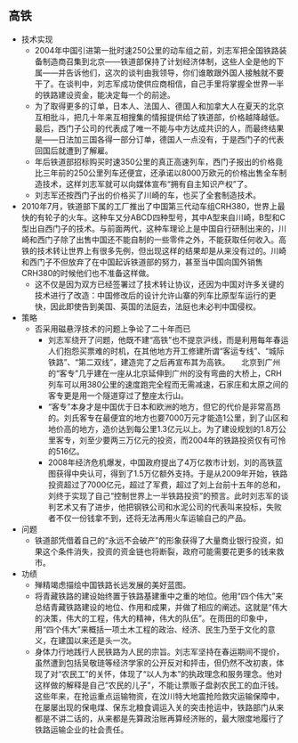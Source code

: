 ## 高铁

* 技术实现
  - 2004年中国引进第一批时速250公里的动车组之前，刘志军把全国铁路装备制造商召集到北京——铁道部保持了计划经济体制，这些人全是他的下属——并告诉他们，这次的谈判由我领导，你们谁敢跟外国人接触就不要干了。在谈判中，刘志军成功使供应商相信，自己手里将掌握全世界一半的铁路建设资金，能决定每一个的前途。
  - 为了取得更多的订单，日本人、法国人、德国人和加拿大人在夏天的北京互相批斗，把几十年来互相搜集的情报提供给了铁道部，价格越降越低。最后，西门子公司的代表成了唯一不能与中方达成共识的人，而最终结果是——日法加三国各得一部分订单，德国人一点没有，于是西门子的代表回国后就遭到了解雇。
  - 年后铁道部招标购买时速350公里的真正高速列车，西门子报出的价格竟比三年前的250公里列车还便宜，还承诺以8000万欧元的价格出售全车制造技术，这样刘志军就可以向媒体宣布“拥有自主知识产权”了。
  - 刘志军还按西门子出的价格买了川崎的车，也买了全套制造技术。
* 2010年7月，铁道部下属的工厂推出了中国第三代动车组CRH380，世界上最快的有轮子的火车。这种车又分ABCD四种型号，其中A型来自川崎，B型和C型出自西门子的技术。与前面两代，这种车理论上是中国自行研制出来的，川崎和西门子除了出售中国还不能自制的一些零件之外，不能获取任何收入。高铁的技术转让世界上有很多先例，但出现这样的结果却是从来没有过的。川崎和西门子不但放弃了在中国起诉铁道部的努力，甚至当中国向国外销售CRH380的时候他们也不准备这样做。
  - 这不仅是因为双方已经签署过了技术转让协议，还因为中国对许多关键的技术进行了改造：中国修改后的设计允许山寨的列车比原型车运行的更快，因此即使告到美国、英国的法庭去，法庭也未必判中国侵权。
* 策略
  - 否采用磁悬浮技术的问题上争论了二十年而已
    + 刘志军绕开了问题，他既不建“高铁”也不提京沪线，而是利用每年春运人们抱怨买票难的时机，在其他地方开工修建所谓“客运专线”、“城际铁路”、“第二双线”，建造完了之后再宣布其为高铁。　　北京到广州的“客专”几乎建在一座从北京延伸到广州的没有弯曲的大桥上，CRH列车可以用380公里的速度跑完全程而无需减速，石家庄和太原之间的客专更是用一个隧道穿过了整座太行山。
    + “客专”本身才是中国优于日本和欧洲的地方，但它的代价是非常高昂的。刘氏客专在最便宜的地方也要7000万元才能造1公里，到了山区和地价高的地方，造价达到每公里1.3亿元以上。为了建设规划的1.8万公里客专，刘至少要两三万亿元的投资，而2004年的铁路投资仅有可怜的516亿。
    + 2008年经济危机爆发，中国政府提出了4万亿救市计划，刘的高铁蓝图获得中央认可，得到了1.5万亿额外支持。于是从2009年开始，铁路投资超过了7000亿元，超过了军费，超过了刘上台前十五年的总和，刘终于实现了自己“控制世界上一半铁路投资”的预言。此时刘志军的谈判艺术又有了进步，他把钢铁公司和水泥公司的代表叫来投标，失败者不仅一份钱拿不到，还将无法再用火车运输自己的产品。
* 问题
  - 铁道部凭借着自己的“永远不会破产”的形象获得了大量商业银行投资，如果这个条件消失，投资的资金链也将断裂，政府可能需要花更多的钱来救市。
* 功绩
  - 殚精竭虑描绘中国铁路长远发展的美好蓝图。
  - 将青藏铁路的建设始终置于铁路基建重中之重的地位。他用“四个伟大”来总结青藏铁路建设的地位、作用和成果，并做了相应的阐述。这就是“伟大的决策，伟大的工程，伟大的精神，伟大的队伍”。在雨田的印象中，用“四个伟大”来概括一项土木工程的政治、经济、民生乃至于文化的意义，在建国以来还是头一次。
  - 身体力行地践行人民铁路为人民的宗旨。刘志军坚持在春运期间不提价，虽然遭到包括吴敬琏等经济学家的公开反对和抨击，但仍然不改初衷，体现了对“农民工”的关怀，体现了“以人为本”的执政理念和服务理念。他对这样做的解释是自己“农民的儿子”，不能让票贩子盘剥农民工的血汗钱。这些年来，在抢运重点运输物资，在汶川特大地震抢险救灾运输保障中，在屡屡出现的保电煤、保东北粮食调运入关的突击抢运中，铁路部门从来都是不讲二话的，从来都是先算政治账再算经济账的，最大限度地履行了铁路运输企业的社会责任。
